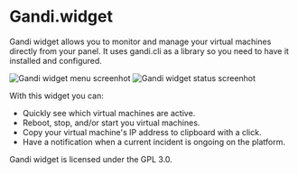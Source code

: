 # Gandi.widget

Gandi widget allows you to monitor and manage your virtual machines directly from your panel.
It uses gandi.cli as a library so you need to have it installed and configured.

![Gandi widget menu screenhot](http://i.imgur.com/fTgNRbD.png)
![Gandi widget status screenhot](http://i.imgur.com/A5x3MjL.png)

With this widget you can:

* Quickly see which virtual machines are active.
* Reboot, stop, and/or start you virtual machines.
* Copy your virtual machine's IP address to clipboard with a click.
* Have a notification when a current incident is ongoing on the platform.

Gandi widget is licensed under the GPL 3.0.
